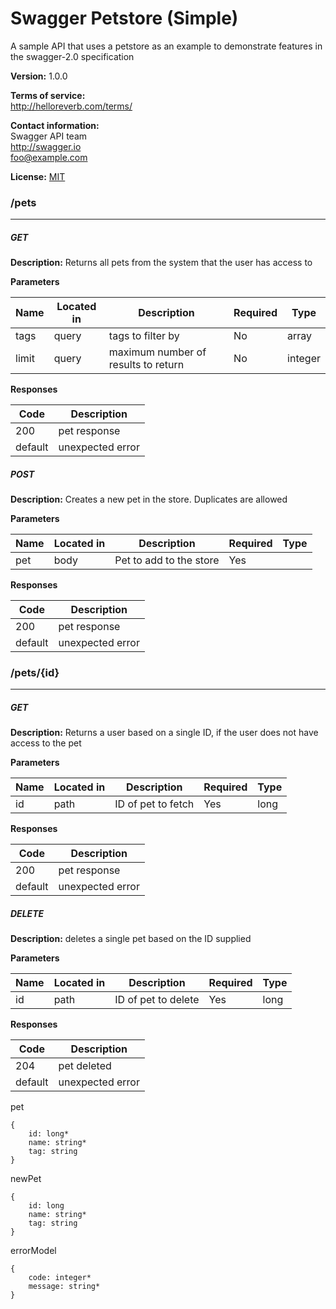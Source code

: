 Swagger Petstore (Simple)
=========================
A sample API that uses a petstore as an example to demonstrate features in the swagger-2.0 specification

**Version:** 1.0.0

**Terms of service:**  
http://helloreverb.com/terms/

**Contact information:**  
Swagger API team  
http://swagger.io  
foo@example.com  

**License:** [MIT](http://opensource.org/licenses/MIT)

### /pets
---
##### ***GET***
**Description:** Returns all pets from the system that the user has access to

**Parameters**

| Name | Located in | Description | Required | Type |
| ---- | ---------- | ----------- | -------- | ---- |
| tags | query | tags to filter by | No | array |
| limit | query | maximum number of results to return | No | integer |

**Responses**

| Code | Description |
| ---- | ----------- |
| 200 | pet response |
| default | unexpected error |

##### ***POST***
**Description:** Creates a new pet in the store.  Duplicates are allowed

**Parameters**

| Name | Located in | Description | Required | Type |
| ---- | ---------- | ----------- | -------- | ---- |
| pet | body | Pet to add to the store | Yes |  |

**Responses**

| Code | Description |
| ---- | ----------- |
| 200 | pet response |
| default | unexpected error |

### /pets/{id}
---
##### ***GET***
**Description:** Returns a user based on a single ID, if the user does not have access to the pet

**Parameters**

| Name | Located in | Description | Required | Type |
| ---- | ---------- | ----------- | -------- | ---- |
| id | path | ID of pet to fetch | Yes | long |

**Responses**

| Code | Description |
| ---- | ----------- |
| 200 | pet response |
| default | unexpected error |

##### ***DELETE***
**Description:** deletes a single pet based on the ID supplied

**Parameters**

| Name | Located in | Description | Required | Type |
| ---- | ---------- | ----------- | -------- | ---- |
| id | path | ID of pet to delete | Yes | long |

**Responses**

| Code | Description |
| ---- | ----------- |
| 204 | pet deleted |
| default | unexpected error |

<a name="pet"></a>pet  
```
{
	id: long*
	name: string*
	tag: string
}
```
<a name="newPet"></a>newPet  
```
{
	id: long
	name: string*
	tag: string
}
```
<a name="errorModel"></a>errorModel  
```
{
	code: integer*
	message: string*
}
```